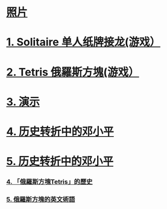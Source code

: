 # [照片](https://1drv.ms/f/s!Aufy3l-3PSKMmyGQ_BNAWNXGy2sw?e=f9LQ44) 
# [1. Solitaire 单人纸牌接龙(游戏）](https://worldofsolitaire.com/)
# [2. Tetris 俄羅斯方塊(游戏）](https://tetrisgeek.com/)
# [3. 演示](https://meetings.dialpad.com/room/sh5633212)
# [4. 历史转折中的邓小平](https://www.youtube.com/watch?v=va7FxliUl_Q&t=5s)
# [5. 历史转折中的邓小平](https://w.yangshipin.cn/video?type=0&vid=p000018nfmi&cid=t5uy254h4n96e5p)
### [4. 「俄羅斯方塊Tetris」的歷史](https://youtu.be/qBuYOJTk_Nk?t=200)
### [5. 俄羅斯方塊的英文術語](https://spencerlam.hk/blog/2024/01/15/tetris/)


